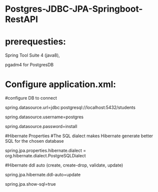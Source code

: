 # Postgres-JDBC-JPA-Springboot-RestAPI

# prerequesties:
  Spring Tool Suite 4 (java8),
  
  pgadm4 for PostgresDB
  
  # Configure application.xml:
  
  #configure DB to connect
  
  spring.datasource.url=jdbc:postgresql://localhost:5432/students
  
  spring.datasource.username=postgres
  
  spring.datasource.password=install
  
  #Hibernate Properties
  #The SQL dialect makes Hibernate generate better SQL for the chosen database
  
  spring.jpa.properties.hibernate.dialect = org.hibernate.dialect.PostgreSQLDialect
  
  #Hibernate ddl auto (create, create-drop, validate, update)
  
  spring.jpa.hibernate.ddl-auto=update
  
  spring.jpa.show-sql=true

